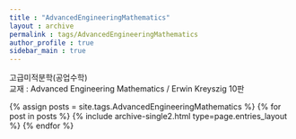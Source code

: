 ```yaml
---
title : "AdvancedEngineeringMathematics"
layout : archive
permalink : tags/AdvancedEngineeringMathematics
author_profile : true
sidebar_main : true
---
```

<div class="notice--primary" markdown="1">
고급미적분학(공업수학)
<br>
교재 : Advanced Engineering Mathematics / Erwin Kreyszig 10판
</div>

{% assign posts = site.tags.AdvancedEngineeringMathematics %}
{% for post in posts %} {% include archive-single2.html type=page.entries_layout %} {% endfor %}